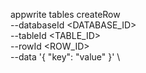 appwrite tables createRow \
        --databaseId <DATABASE_ID> \
        --tableId <TABLE_ID> \
        --rowId <ROW_ID> \
        --data '{ "key": "value" }' \

